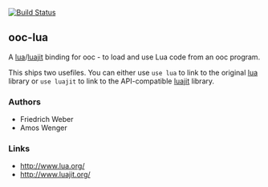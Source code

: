 [![Build Status](https://travis-ci.org/nddrylliog/ooc-lua.png?branch=master)](https://travis-ci.org/nddrylliog/ooc-lua)

## ooc-lua

A [lua][lua]/[luajit][luajit] binding for ooc - to load and use Lua code from an ooc program.

This ships two usefiles. You can either use `use lua` to link to the original [lua][lua] library
or `use luajit` to link to the API-compatible [luajit][luajit] library.

[lua]: http://www.lua.org/
[luajit]: http://www.luajit.org/

### Authors

  * Friedrich Weber
  * Amos Wenger

### Links

  * <http://www.lua.org/>
  * <http://www.luajit.org/>

